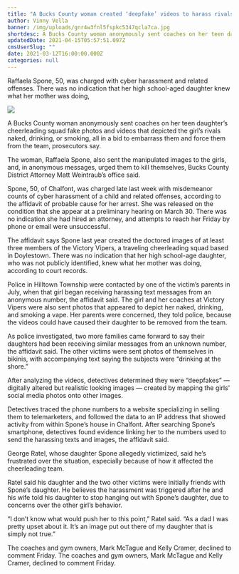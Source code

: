 ```yaml
---
title: "A Bucks County woman created ‘deepfake’ videos to harass rivals on her daughter’s cheerleading squad, DA says"
author: Vinny Vella
banner: /img/uploads/gnr4w3fnl5fspkc5347qcla7ca.jpg
shortdesc: A Bucks County woman anonymously sent coaches on her teen daughter’s cheerleading squad fake photos and videos
updatedDate: 2021-04-15T05:57:51.097Z
cmsUserSlug: ""
date: 2021-03-12T16:00:00.000Z
categories: null
---
```


Raffaela Spone, 50, was charged with cyber harassment and related offenses. There was no indication that her high school-aged daughter knew what her mother was doing,

![](/img/uploads/gnr4w3fnl5fspkc5347qcla7ca.jpg)

A Bucks County woman anonymously sent coaches on her teen daughter’s cheerleading squad fake photos and videos that depicted the girl’s rivals naked, drinking, or smoking, all in a bid to embarrass them and force them from the team, prosecutors say.

The woman, Raffaela Spone, also sent the manipulated images to the girls, and, in anonymous messages, urged them to kill themselves, Bucks County District Attorney Matt Weintraub’s office said.

Spone, 50, of Chalfont, was charged late last week with misdemeanor counts of cyber harassment of a child and related offenses, according to the affidavit of probable cause for her arrest. She was released on the condition that she appear at a preliminary hearing on March 30. There was no indication she had hired an attorney, and attempts to reach her Friday by phone or email were unsuccessful.

The affidavit says Spone last year created the doctored images of at least three members of the Victory Vipers, a traveling cheerleading squad based in Doylestown. There was no indication that her high school-age daughter, who was not publicly identified, knew what her mother was doing, according to court records.

Police in Hilltown Township were contacted by one of the victim’s parents in July, when that girl began receiving harassing text messages from an anonymous number, the affidavit said. The girl and her coaches at Victory Vipers were also sent photos that appeared to depict her naked, drinking, and smoking a vape. Her parents were concerned, they told police, because the videos could have caused their daughter to be removed from the team.

As police investigated, two more families came forward to say their daughters had been receiving similar messages from an unknown number, the affidavit said. The other victims were sent photos of themselves in bikinis, with accompanying text saying the subjects were “drinking at the shore.”

After analyzing the videos, detectives determined they were “deepfakes” — digitally altered but realistic looking images — created by mapping the girls’ social media photos onto other images.

Detectives traced the phone numbers to a website specializing in selling them to telemarketers, and followed the data to an IP address that showed activity from within Spone’s house in Chalfont. After searching Spone’s smartphone, detectives found evidence linking her to the numbers used to send the harassing texts and images, the affidavit said.

George Ratel, whose daughter Spone allegedly victimized, said he’s frustrated over the situation, especially because of how it affected the cheerleading team.

Ratel said his daughter and the two other victims were initially friends with Spone’s daughter. He believes the harassment was triggered after he and his wife told his daughter to stop hanging out with Spone’s daughter, due to concerns over the other girl’s behavior.

“I don’t know what would push her to this point,” Ratel said. “As a dad I was pretty upset about it. It’s an image put out there of my daughter that is simply not true.”

  The coaches and gym owners, Mark McTague and Kelly Cramer, declined to comment Friday.  The coaches and gym owners, Mark McTague and Kelly Cramer, declined to comment Friday.



